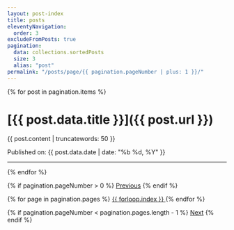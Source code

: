 ```yaml
---
layout: post-index
title: posts
eleventyNavigation:
  order: 3
excludeFromPosts: true
pagination:
  data: collections.sortedPosts
  size: 3
  alias: "post"
permalink: "/posts/page/{{ pagination.pageNumber | plus: 1 }}/"
---
```


{% for post in pagination.items %}
# [{{ post.data.title }}]({{ post.url }})
<p>{{ post.content | truncatewords: 50 }}</p>
Published on: {{ post.data.date | date: "%b %d, %Y" }}

---
{% endfor %}

<div class="pagination">
  {% if pagination.pageNumber > 0 %}
    <a href="{{ pagination.href.previous }}">Previous</a>
  {% endif %}

  {% for page in pagination.pages %}
  <a href="{{ pagination.hrefs[forloop.index0] }}" class="{% if forloop.index0 == pagination.pageNumber %}current{% endif %}">
    {{ forloop.index }}
  </a>
  {% endfor %}

  {% if pagination.pageNumber < pagination.pages.length - 1 %}
    <a href="{{ pagination.href.next }}">Next</a>
  {% endif %}
</div>